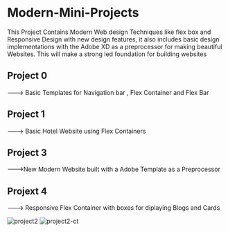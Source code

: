 # Modern-Mini-Projects
This Project Contains Modern Web design Techniques like flex box and Responsive Design with new design features, it also includes
basic design implementations with the Adobe XD as a preprocessor for making beautiful Websites. This will make a strong led
foundation for building websites


## Project 0

---> Basic Templates for Navigation bar , Flex Container and Flex Bar

## Project 1

---> Basic Hotel Website using Flex Containers

## Project 3

--->New Modern Website built with a Adobe Template as a Preprocessor

## Projext 4

---> Responsive Flex Container with boxes for diplaying Blogs and Cards

![project2](https://user-images.githubusercontent.com/79846829/137849773-ef46ec01-6660-4b27-9742-d54cc6dc932b.png)
![project2-ct](https://user-images.githubusercontent.com/79846829/137849799-718c67f8-7cea-4d90-8f63-8368bec63416.png)

